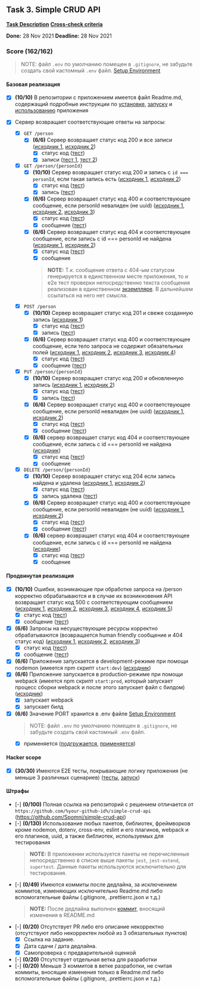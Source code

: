 ## Task 3. Simple CRUD API
**[Task Description](https://github.com/rolling-scopes-school/basic-nodejs-course/blob/master/descriptions/simple-crud-api.md)**
**[Cross-check criteria](https://github.com/rolling-scopes-school/basic-nodejs-course/blob/master/cross-check/simple-crud-api.md)**

**Done:** 28 Nov 2021
**Deadline:** 28 Nov 2021

### Score (162/162)

> NOTE: файл `.env` по умолчанию помещен в `.gitignore`, не забудьте создать свой кастомный `.env` файл. [Setup Environment](https://github.com/Spomni/simple-crud-api/blob/7ff7d8fdb6943fc72fe77141c2e391ac465fb992/README.md?plain=1#L52)

#### Базовая реализация

  - [x] **(10/10)** В репозитории с приложением имеется файл Readme.md, содержащий подробные инструкции по [установке](https://github.com/Spomni/simple-crud-api/blob/task-3/dev/README.md?plain=1#L3), [запуску](https://github.com/Spomni/simple-crud-api/blob/task-3/dev/README.md?plain=1#L25) и [использованию](https://github.com/Spomni/simple-crud-api/blob/task-3/dev/README.md?plain=1#L82) приложения

  - [x] Сервер возвращает соответствующие ответы на запросы:

    - [x] `GET /person`
      - [x] **(6/6)** Сервер возвращает статус код 200 и все записи ([исходник 1](https://github.com/Spomni/simple-crud-api/blob/task-3/dev/src/app/controller/person-controller/get-person.js#L21), [исходник 2](https://github.com/Spomni/simple-crud-api/blob/task-3/dev/src/app/view/person-view.js#L13))
        - [x] статус код ([тест](https://github.com/Spomni/simple-crud-api/blob/task-3/dev/test/simple-crud.e2e.js#L52))
        - [x] записи ([тест 1](https://github.com/Spomni/simple-crud-api/blob/task-3/dev/test/simple-crud.e2e.js#L60), [тест 2](https://github.com/Spomni/simple-crud-api/blob/task-3/dev/test/simple-crud.e2e.js#L70))

    - [x] `GET /person/{personId}`
      - [x] **(10/10)** Сервер возвращает статус код 200 и запись с `id === personId`, если такая запись есть ([исходник 1](https://github.com/Spomni/simple-crud-api/blob/task-3/dev/src/app/controller/person-controller/get-person.js#L32), [исходник 2](https://github.com/Spomni/simple-crud-api/blob/task-3/dev/src/app/view/person-view.js#L13))
        - [x] статус код ([тест](https://github.com/Spomni/simple-crud-api/blob/task-3/dev/test/simple-crud.e2e.js#L92))
        - [x] запись ([тест](https://github.com/Spomni/simple-crud-api/blob/task-3/dev/test/simple-crud.e2e.js#L100))
      - [x] **(6/6)** Сервер возвращает статус код 400 и соответствующее сообщение, если personId невалиден (не uuid) ([исходник 1](https://github.com/Spomni/simple-crud-api/blob/task-3/dev/src/app/controller/person-controller/get-person.js#L27), [исходник 2](https://github.com/Spomni/simple-crud-api/blob/task-3/dev/src/app/view/invalid-person-id-view.js#L3), [исходник 3](https://github.com/Spomni/simple-crud-api/blob/task-3/dev/src/app/view/400-bad-request-view.js#L1))
        - [x] статус код ([тест](https://github.com/Spomni/simple-crud-api/blob/task-3/dev/test/simple-crud.e2e.js#L111))
        - [x] сообщение ([тест](https://github.com/Spomni/simple-crud-api/blob/task-3/dev/test/simple-crud.e2e.js#L118))
      - [x] **(6/6)** Сервер возвращает статус код 404 и соответствующее сообщение, если запись с id === personId не найдена ([исходник 1](https://github.com/Spomni/simple-crud-api/blob/task-3/dev/src/app/controller/person-controller/get-person.js#L34), [исходник 2](https://github.com/Spomni/simple-crud-api/blob/task-3/dev/src/app/view/404-resource-not-found-view.js#L1))
        - [x] статус код ([тест](https://github.com/Spomni/simple-crud-api/blob/task-3/dev/test/simple-crud.e2e.js#L127))
        - [x] сообщение
        > **NOTE:** Т.к. сообщение ответа с 404-ым статусом генерируется в единственном месте приложения, то и e2e тест проверки непосредственно текста сообщения реализован в единственном [экземпляре](https://github.com/Spomni/simple-crud-api/blob/task-3/dev/test/simple-crud.e2e.js#L469). В дальнейшем ссылаться на него нет смысла.

    - [x] `POST /person`
      - [x] **(10/10)** Сервер возвращает статус код 201 и свеже созданную запись ([исходник 1](https://github.com/Spomni/simple-crud-api/blob/7ff7d8fdb6943fc72fe77141c2e391ac465fb992/src/app/controller/person-controller/create-person.js#L5))
        - [x] статус код ([тест](https://github.com/Spomni/simple-crud-api/blob/7ff7d8fdb6943fc72fe77141c2e391ac465fb992/test/simple-crud.e2e.js#L141))
        - [x] запись ([тест](https://github.com/Spomni/simple-crud-api/blob/7ff7d8fdb6943fc72fe77141c2e391ac465fb992/test/simple-crud.e2e.js#L152))
      - [x] **(6/6)** Сервер возвращает статус код 400 и соответствующее сообщение, если тело запроса не содержит обязательных полей ([исходник 1](https://github.com/Spomni/simple-crud-api/blob/7ff7d8fdb6943fc72fe77141c2e391ac465fb992/src/app/controller/person-controller/create-person.js#L11), [исходник 2](https://github.com/Spomni/simple-crud-api/blob/7ff7d8fdb6943fc72fe77141c2e391ac465fb992/src/app/model/crud/person-api.js#L31), [исходник 3](https://github.com/Spomni/simple-crud-api/blob/7ff7d8fdb6943fc72fe77141c2e391ac465fb992/src/app/model/person/person.js#L17), [исходник 4](https://github.com/Spomni/simple-crud-api/blob/7ff7d8fdb6943fc72fe77141c2e391ac465fb992/src/app/view/400-bad-request-view.js#L1))
        - [x] статус код ([тест](https://github.com/Spomni/simple-crud-api/blob/7ff7d8fdb6943fc72fe77141c2e391ac465fb992/test/simple-crud.e2e.js#L193))
        - [x] сообщение ([тест](https://github.com/Spomni/simple-crud-api/blob/7ff7d8fdb6943fc72fe77141c2e391ac465fb992/test/simple-crud.e2e.js#L210))

    - [x] `PUT /person/{personId}`
      - [x] **(10/10)** Сервер возвращает статус код 200 и обновленную запись ([исходник 1](https://github.com/Spomni/simple-crud-api/blob/7ff7d8fdb6943fc72fe77141c2e391ac465fb992/src/app/controller/person-controller/update-person.js#L27), [исходник 2](https://github.com/Spomni/simple-crud-api/blob/7ff7d8fdb6943fc72fe77141c2e391ac465fb992/src/app/view/person-updated-view.js#L3))
        - [x] статус код ([тест](https://github.com/Spomni/simple-crud-api/blob/7ff7d8fdb6943fc72fe77141c2e391ac465fb992/test/simple-crud.e2e.js#L235))
        - [x] запись ([тест](https://github.com/Spomni/simple-crud-api/blob/7ff7d8fdb6943fc72fe77141c2e391ac465fb992/test/simple-crud.e2e.js#L254))
      - [x] **(6/6)** Сервер возвращает статус код 400 и соответствующее сообщение, если personId невалиден (не uuid) ([исходник 1](https://github.com/Spomni/simple-crud-api/blob/7ff7d8fdb6943fc72fe77141c2e391ac465fb992/src/app/controller/person-controller/update-person.js#L19), [исходник 2](https://github.com/Spomni/simple-crud-api/blob/7ff7d8fdb6943fc72fe77141c2e391ac465fb992/src/app/model/crud/person-api.js#L18))
        - [x] статус код ([тест](https://github.com/Spomni/simple-crud-api/blob/7ff7d8fdb6943fc72fe77141c2e391ac465fb992/test/simple-crud.e2e.js#L350))
        - [x] сообщение ([тест](https://github.com/Spomni/simple-crud-api/blob/7ff7d8fdb6943fc72fe77141c2e391ac465fb992/test/simple-crud.e2e.js#L357))
      - [x] **(6/6)** сервер возвращает статус код 404 и соответствующее сообщение, если запись с id === personId не найдена ([исходник](https://github.com/Spomni/simple-crud-api/blob/7ff7d8fdb6943fc72fe77141c2e391ac465fb992/src/app/controller/person-controller/update-person.js#L22))
        - [x] статус код ([тест](https://github.com/Spomni/simple-crud-api/blob/7ff7d8fdb6943fc72fe77141c2e391ac465fb992/test/simple-crud.e2e.js#L366))
        - [x] сообщение

    - [x] `DELETE /person/{personId}`
      - [x] **(10/10)** Сервер возвращает статус код 204 если запись найдена и удалена ([исходник 1](https://github.com/Spomni/simple-crud-api/blob/7ff7d8fdb6943fc72fe77141c2e391ac465fb992/src/app/controller/person-controller/delete-person.js#L25), [исходник 2](https://github.com/Spomni/simple-crud-api/blob/7ff7d8fdb6943fc72fe77141c2e391ac465fb992/src/app/view/person-deleted-view.js#L1))
        - [x] статус код ([тест](https://github.com/Spomni/simple-crud-api/blob/7ff7d8fdb6943fc72fe77141c2e391ac465fb992/test/simple-crud.e2e.js#L390))
        - [x] запись удалена ([тест](https://github.com/Spomni/simple-crud-api/blob/7ff7d8fdb6943fc72fe77141c2e391ac465fb992/test/simple-crud.e2e.js#L393))
      - [x] **(6/6)** Сервер возвращает статус код 400 и соответствующее сообщение, если personId невалиден (не uuid) ([исходник 1](https://github.com/Spomni/simple-crud-api/blob/7ff7d8fdb6943fc72fe77141c2e391ac465fb992/src/app/controller/person-controller/delete-person.js#L18), [исходник 2](https://github.com/Spomni/simple-crud-api/blob/7ff7d8fdb6943fc72fe77141c2e391ac465fb992/src/app/model/crud/person-api.js#L18))
        - [x] статус код ([тест](https://github.com/Spomni/simple-crud-api/blob/7ff7d8fdb6943fc72fe77141c2e391ac465fb992/test/simple-crud.e2e.js#L405))
        - [x] сообщение ([тест](https://github.com/Spomni/simple-crud-api/blob/7ff7d8fdb6943fc72fe77141c2e391ac465fb992/test/simple-crud.e2e.js#L413))
      - [x] **(6/6)** сервер возвращает статус код 404 и соответствующее сообщение, если запись с id === personId не найдена ([исходник](https://github.com/Spomni/simple-crud-api/blob/7ff7d8fdb6943fc72fe77141c2e391ac465fb992/src/app/controller/person-controller/delete-person.js#L20))
        - [x] статус код ([тест](https://github.com/Spomni/simple-crud-api/blob/7ff7d8fdb6943fc72fe77141c2e391ac465fb992/test/simple-crud.e2e.js#L398))
        - [x] сообщение

#### Продвинутая реализация

  - [x] **(10/10)** Ошибки, возникающие при обработке запроса на /person корректно обрабатываются и в случае их возникновения API возвращает статус код 500 с соответствующим сообщением ([исходник 1](https://github.com/Spomni/simple-crud-api/blob/7ff7d8fdb6943fc72fe77141c2e391ac465fb992/src/app/app.js#L7), [исходник 2](https://github.com/Spomni/simple-crud-api/blob/7ff7d8fdb6943fc72fe77141c2e391ac465fb992/src/lib/router.js#L69), [исходник 3](https://github.com/Spomni/simple-crud-api/blob/7ff7d8fdb6943fc72fe77141c2e391ac465fb992/src/app/controller/person-controller/person-controller.js#L44), [исходник 4](https://github.com/Spomni/simple-crud-api/blob/7ff7d8fdb6943fc72fe77141c2e391ac465fb992/src/app/error-handler.js#L5), [исходник 5](https://github.com/Spomni/simple-crud-api/blob/7ff7d8fdb6943fc72fe77141c2e391ac465fb992/src/app/view/500-internal-server-error-view.js#L1))
    - [x] статус код ([тест](https://github.com/Spomni/simple-crud-api/blob/7ff7d8fdb6943fc72fe77141c2e391ac465fb992/test/simple-crud.e2e.js#L431))
    - [x] сообщение ([тест](https://github.com/Spomni/simple-crud-api/blob/7ff7d8fdb6943fc72fe77141c2e391ac465fb992/test/simple-crud.e2e.js#L433))
  - [x] **(6/6)** Запросы на несуществующие ресурсы корректно обрабатываются (возвращается human friendly сообщение и 404 статус код) ([исходник 1](https://github.com/Spomni/simple-crud-api/blob/7ff7d8fdb6943fc72fe77141c2e391ac465fb992/src/lib/router.js#L62), [исходник 2](https://github.com/Spomni/simple-crud-api/blob/7ff7d8fdb6943fc72fe77141c2e391ac465fb992/src/app/error-handler.js#L7), [исходник 3](https://github.com/Spomni/simple-crud-api/blob/7ff7d8fdb6943fc72fe77141c2e391ac465fb992/src/app/controller/person-controller/person-controller.js#L31))
    - [x] статус код ([тест](https://github.com/Spomni/simple-crud-api/blob/7ff7d8fdb6943fc72fe77141c2e391ac465fb992/test/simple-crud.e2e.js#L466))
    - [x] сообщение ([тест](https://github.com/Spomni/simple-crud-api/blob/7ff7d8fdb6943fc72fe77141c2e391ac465fb992/test/simple-crud.e2e.js#L469))
  - [x] **(6/6)** Приложение запускается в development-режиме при помощи nodemon (имеется npm скрипт `start:dev`) ([исходник](https://github.com/Spomni/simple-crud-api/blob/7ff7d8fdb6943fc72fe77141c2e391ac465fb992/package.json#L11))
  - [x] **(6/6)** Приложение запускается в production-режиме при помощи webpack (имеется npm скрипт `start:prod`, который запускает процесс сборки webpack и после этого запускает файл с билдом) ([исходник](https://github.com/Spomni/simple-crud-api/blob/7ff7d8fdb6943fc72fe77141c2e391ac465fb992/package.json#L12))
    - [x] запускает webpack
    - [x] запускает билд
  - [x] **(6/6)** Значение PORT хранится в .env файле [Setup Environment](https://github.com/Spomni/simple-crud-api/blob/7ff7d8fdb6943fc72fe77141c2e391ac465fb992/README.md?plain=1#L52)
    > NOTE: файл `.env` по умолчанию помещен в `.gitignore`, не забудьте создать свой кастомный `.env` файл.
    - [x] применяется ([подгружается](https://github.com/Spomni/simple-crud-api/blob/7ff7d8fdb6943fc72fe77141c2e391ac465fb992/src/lib/start-server.js#L5), [применяется](https://github.com/Spomni/simple-crud-api/blob/7ff7d8fdb6943fc72fe77141c2e391ac465fb992/src/lib/start-server.js#L9))

#### Hacker scope
  - [x] **(30/30)** Имеются E2E тесты, покрывающие логику приложения (не меньше 3 различных сценариев) ([тесты](https://github.com/Spomni/simple-crud-api/blob/task-3/dev/test/simple-crud.e2e.js), [запуск](https://github.com/Spomni/simple-crud-api/blob/7ff7d8fdb6943fc72fe77141c2e391ac465fb992/README.md?plain=1#L74))

#### Штрафы
  - [-] **(0/100)** Полная ссылка на репозиторий с решением отличается от `https://github.com/%your-github-id%/simple-crud-api` (https://github.com/Spomni/simple-crud-api)
  - [-] **(0/130)** Использование любых пакетов, библиотек, фреймворков кроме nodemon, dotenv, cross-env, eslint и его плагинов, webpack и его плагинов, uuid, а также библиотек, используемых для тестирования
    > **NOTE:** В приложении используется пакеты не перечисленные непосредственно в списке выше пакеты `jest`, `jest-extend`, `supertest`. Данные пакеты используются исключительно для тестирования.
  - [-] **(0/49)** Имеются коммиты после дедлайна, за исключением коммитов, изменяющих исключительно Readme.md либо вспомогательные файлы (.gitignore, .prettierrc.json и т.д.)
    > **NOTE:** После дедлайна выполнен [коммит](https://github.com/Spomni/simple-crud-api/pull/1/commits/7ff7d8fdb6943fc72fe77141c2e391ac465fb992), вносящий изменения в README.md
  - [-] **(0/20)** Отсутствует PR либо его описание некорректно (отсутствуют либо некорректен любой из 3 обязательных пунктов)
    - [x]  Ссылка на задание.
    - [x]  Дата сдачи / дата дедлайна.
    - [x]  Cамопроверка с предварительной оценкой
  - [-] **(0/20)** Отсутствует отдельная ветка для разработки
  - [-] **(0/20)** Меньше 3 коммитов в ветке разработки, не считая коммиты, вносящие изменения только в Readme.md либо вспомогательные файлы (.gitignore, .prettierrc.json и т.д.)
